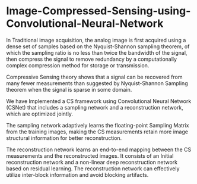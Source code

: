 # Image-Compressed-Sensing-using-Convolutional-Neural-Network
In Traditional image acquisition, the analog image is first acquired using a dense
set of samples based on the Nyquist-Shannon sampling theorem, of which the
sampling ratio is no less than twice the bandwidth of the signal, then compress the
signal to remove redundancy by a computationally complex compression method
for storage or transmission.

Compressive Sensing theory shows that a signal can be recovered from many
fewer measurements than suggested by Nyquist-Shannon Sampling theorem when
the signal is sparse in some domain.

We have Implemented a CS framework using Convolutional Neural Network
(CSNet) that includes a sampling network and a reconstruction network, which are
optimized jointly.

The sampling network adaptively learns the floating-point Sampling Matrix
from the training images, making the CS measurements retain more image
structural information for better reconstruction.

The reconstruction network learns an end-to-end mapping between the CS
measurements and the reconstructed images. It consists of an Initial
reconstruction network and a non-linear deep reconstruction network based
on residual learning. The reconstruction network can effectively utilize inter-block
information and avoid blocking artifacts.

